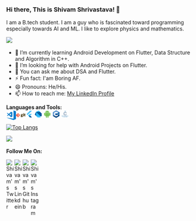 ### Hi there, This is Shivam Shrivastava! 👋

<!--
**starboy2102/starboy2102** is a ✨ _special_ ✨ repository because its `README.md` (this file) appears on your GitHub profile.-->

I am a B.tech student. I am a guy who is fascinated toward programming especially towards AI and ML. I like to explore physics and mathematics.

<img src="https://img.icons8.com/ios-glyphs/120/000000/batman-new.png"/>

- 🌱 I’m currently learning Android Development on Flutter, Data Structure and Algorithm in C++.
- 🤔 I’m looking for help with Android Projects on Flutter.
- 💬 You can ask me about DSA and Flutter.
- ⚡ Fun fact: I'am Boring AF.
- 😄 Pronouns: He/His.
- 📫 How to reach me:  [My LinkedIn Profile](https://www.linkedin.com/in/shivam-shrivastava-1ab2841a3/)



**Languages and Tools:**  
<img align="left" alt="Visual Studio Code" width="26px" src="https://raw.githubusercontent.com/github/explore/80688e429a7d4ef2fca1e82350fe8e3517d3494d/topics/visual-studio-code/visual-studio-code.png" />
<code><img height="20" src="https://raw.githubusercontent.com/github/explore/80688e429a7d4ef2fca1e82350fe8e3517d3494d/topics/flutter/flutter.png"></code>
<code><img height="20" src="https://raw.githubusercontent.com/github/explore/80688e429a7d4ef2fca1e82350fe8e3517d3494d/topics/dart/dart.png"></code>
<code><img height="20" src="https://raw.githubusercontent.com/github/explore/80688e429a7d4ef2fca1e82350fe8e3517d3494d/topics/android/android.png"></code>
<code><img height="20" src="https://raw.githubusercontent.com/github/explore/80688e429a7d4ef2fca1e82350fe8e3517d3494d/topics/cpp/cpp.png"></code>
<code><img height="20" src="https://raw.githubusercontent.com/github/explore/80688e429a7d4ef2fca1e82350fe8e3517d3494d/topics/c/c.png"></code>
<img align="left" alt="Git" width="26px" src="https://raw.githubusercontent.com/github/explore/80688e429a7d4ef2fca1e82350fe8e3517d3494d/topics/git/git.png" />

<div align="centre">
<!-- 
<a href="https://github.com/starboy2102">
  <img align="center" src="https://github-readme-stats.vercel.app/api/top-langs/?username=starboy2102&&show_icons=true&title_color=ffffff&icon_color=bb2acf&text_color=daf7dc&bg_color=123456" /> -->
  
  [![Top Langs](https://github-readme-stats.vercel.app/api/top-langs/?username=starboy2102&layout=compact&title_color=ffffff&icon_color=bb2acf&text_color=daf7dc&bg_color=123456)](https://github.com/starboy2102/github-readme-stats)
  
</a> <img src="https://github-readme-stats.vercel.app/api?username=starboy2102&&show_icons=true&title_color=ffffff&icon_color=bb2acf&text_color=daf7dc&bg_color=123456">
</div>

**Follow Me On:**
  
  <a href="https://twitter.com/_starboy2102">
  <img align="left" alt="Shivam's Twitter" width="22px" src="https://cdn.jsdelivr.net/npm/simple-icons@v3/icons/twitter.svg" />
</a>
<a href="https://www.linkedin.com/in/shivam-shrivastava-1ab2841a3/">
  <img align="left" alt="Shivam's Linkdein" width="22px" src="https://cdn.jsdelivr.net/npm/simple-icons@v3/icons/linkedin.svg" />
</a>
<a href="https://github.com/starboy2102">
  <img align="left" alt="Shivam's Github" width="22px" src="https://cdn.jsdelivr.net/npm/simple-icons@v3/icons/github.svg" />
</a>
<a href="https://www.instagram.com/_starboy2102/">
  <img align="left" alt="Shivam's Instagram" width="22px" src="https://cdn.jsdelivr.net/npm/simple-icons@v3/icons/instagram.svg" />
</a>

